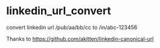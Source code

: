 # linkedin_url_convert
convert linkedin url /pub/aa/bb/cc to /in/abc-123456

Thanks to https://github.com/akitten/linkedin-canonical-url